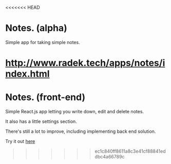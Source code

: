<<<<<<< HEAD
# Notes. (alpha)

Simple app for taking simple notes.

http://www.radek.tech/apps/notes/index.html
=======
# Notes. (front-end)

Simple React.js app letting you write down, edit and delete notes.

It also has a little settings section.

There's still a lot to improve, including implementing back end solution.

Try it out [here](http://www.radek.tech/apps/notes/index.html) 
>>>>>>> ec1c840ff8611a8c3e41cf88841eddbc4a66789c
